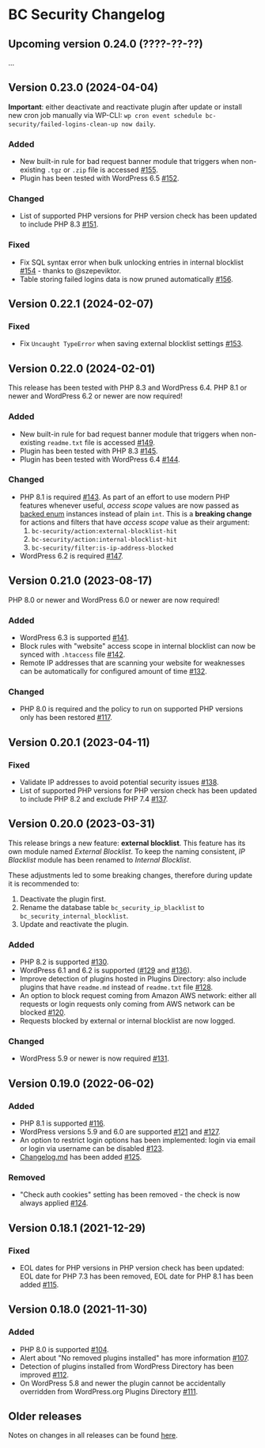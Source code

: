 # BC Security Changelog

## Upcoming version 0.24.0 (????-??-??)

...

## Version 0.23.0 (2024-04-04)

**Important**: either deactivate and reactivate plugin after update or install new cron job manually via WP-CLI: `wp cron event schedule bc-security/failed-logins-clean-up now daily`.

### Added

* New built-in rule for bad request banner module that triggers when non-existing `.tgz` or `.zip` file is accessed [#155](https://github.com/chesio/bc-security/issues/155).
* Plugin has been tested with WordPress 6.5 [#152](https://github.com/chesio/bc-security/issues/152).

### Changed

* List of supported PHP versions for PHP version check has been updated to include PHP 8.3 [#151](https://github.com/chesio/bc-security/issues/151).

### Fixed

* Fix SQL syntax error when bulk unlocking entries in internal blocklist [#154](https://github.com/chesio/bc-security/pull/154) - thanks to @szepeviktor.
* Table storing failed logins data is now pruned automatically [#156](https://github.com/chesio/bc-security/issues/156).

## Version 0.22.1 (2024-02-07)

### Fixed

* Fix `Uncaught TypeError` when saving external blocklist settings [#153](https://github.com/chesio/bc-security/issues/153).

## Version 0.22.0 (2024-02-01)

This release has been tested with PHP 8.3 and WordPress 6.4. PHP 8.1 or newer and WordPress 6.2 or newer are now required!

### Added

* New built-in rule for bad request banner module that triggers when non-existing `readme.txt` file is accessed [#149](https://github.com/chesio/bc-security/issues/149).
* Plugin has been tested with PHP 8.3 [#145](https://github.com/chesio/bc-security/issues/145).
* Plugin has been tested with WordPress 6.4 [#144](https://github.com/chesio/bc-security/issues/144).

### Changed

* PHP 8.1 is required [#143](https://github.com/chesio/bc-security/issues/143). As part of an effort to use modern PHP features whenever useful, _access scope_ values are now passed as [backed enum](https://stitcher.io/blog/php-enums) instances instead of plain `int`. This is a **breaking change** for actions and filters that have _access scope_ value as their argument:
  1. `bc-security/action:external-blocklist-hit`
  2. `bc-security/action:internal-blocklist-hit`
  3. `bc-security/filter:is-ip-address-blocked`
* WordPress 6.2 is required [#147](https://github.com/chesio/bc-security/issues/147).

## Version 0.21.0 (2023-08-17)

PHP 8.0 or newer and WordPress 6.0 or newer are now required!

### Added

* WordPress 6.3 is supported [#141](https://github.com/chesio/bc-security/issues/141).
* Block rules with "website" access scope in internal blocklist can now be synced with `.htaccess` file [#142](https://github.com/chesio/bc-security/issues/142).
* Remote IP addresses that are scanning your website for weaknesses can be automatically for configured amount of time [#132](https://github.com/chesio/bc-security/issues/132).

### Changed

* PHP 8.0 is required and the policy to run on supported PHP versions only has been restored [#117](https://github.com/chesio/bc-security/issues/117).

## Version 0.20.1 (2023-04-11)

### Fixed

* Validate IP addresses to avoid potential security issues [#138](https://github.com/chesio/bc-security/issues/138).
* List of supported PHP versions for PHP version check has been updated to include PHP 8.2 and exclude PHP 7.4 [#137](https://github.com/chesio/bc-security/issues/137).

## Version 0.20.0 (2023-03-31)

This release brings a new feature: __external blocklist__. This feature has its own module named _External Blocklist_. To keep the naming consistent, _IP Blacklist_ module has been renamed to _Internal Blocklist_.

These adjustments led to some breaking changes, therefore during update it is recommended to:
1. Deactivate the plugin first.
2. Rename the database table `bc_security_ip_blacklist` to `bc_security_internal_blocklist`.
3. Update and reactivate the plugin.

### Added

* PHP 8.2 is supported [#130](https://github.com/chesio/bc-security/issues/130).
* WordPress 6.1 and 6.2 is supported ([#129](https://github.com/chesio/bc-security/issues/129) and [#136](https://github.com/chesio/bc-security/issues/136)).
* Improve detection of plugins hosted in Plugins Directory: also include plugins that have `readme.md` instead of `readme.txt` file [#128](https://github.com/chesio/bc-security/issues/128).
* An option to block request coming from Amazon AWS network: either all requests or login requests only coming from AWS network can be blocked [#120](https://github.com/chesio/bc-security/issues/120).
* Requests blocked by external or internal blocklist are now logged.

### Changed

* WordPress 5.9 or newer is now required [#131](https://github.com/chesio/bc-security/issues/131).

## Version 0.19.0 (2022-06-02)

### Added

* PHP 8.1 is supported [#116](https://github.com/chesio/bc-security/issues/116).
* WordPress versions 5.9 and 6.0 are supported [#121](https://github.com/chesio/bc-security/issues/121) and [#127](https://github.com/chesio/bc-security/issues/127).
* An option to restrict login options has been implemented: login via email or login via username can be disabled [#123](https://github.com/chesio/bc-security/issues/123).
* [Changelog.md](CHANGELOG.md) has been added [#125](https://github.com/chesio/bc-security/issues/125).

### Removed

* "Check auth cookies" setting has been removed - the check is now always applied [#124](https://github.com/chesio/bc-security/issues/124).

## Version 0.18.1 (2021-12-29)

### Fixed

* EOL dates for PHP versions in PHP version check has been updated: EOL date for PHP 7.3 has been removed, EOL date for PHP 8.1 has been added [#115](https://github.com/chesio/bc-security/issues/115).

## Version 0.18.0 (2021-11-30)

### Added

* PHP 8.0 is supported [#104](https://github.com/chesio/bc-security/issues/104).
* Alert about "No removed plugins installed" has more information [#107](https://github.com/chesio/bc-security/issues/107).
* Detection of plugins installed from WordPress Directory has been improved [#112](https://github.com/chesio/bc-security/issues/112).
* On WordPress 5.8 and newer the plugin cannot be accidentally overridden from WordPress.org Plugins Directory [#111](https://github.com/chesio/bc-security/issues/111).

## Older releases

Notes on changes in all releases can be found [here](https://github.com/chesio/bc-security/releases).
